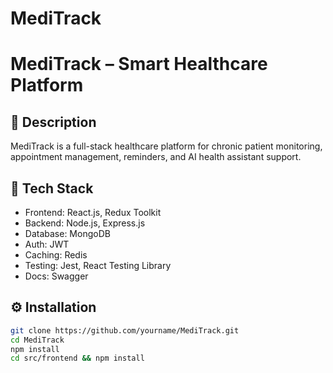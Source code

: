 # MediTrack

# MediTrack – Smart Healthcare Platform

## 📘 Description
MediTrack is a full-stack healthcare platform for chronic patient monitoring, appointment management, reminders, and AI health assistant support.

## 🚀 Tech Stack
- Frontend: React.js, Redux Toolkit
- Backend: Node.js, Express.js
- Database: MongoDB
- Auth: JWT
- Caching: Redis
- Testing: Jest, React Testing Library
- Docs: Swagger

## ⚙️ Installation

```bash
git clone https://github.com/yourname/MediTrack.git
cd MediTrack
npm install
cd src/frontend && npm install
